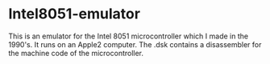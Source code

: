 # Intel8051-emulator
This is an emulator for the Intel 8051 microcontroller which I made in the 1990's. It runs on an Apple2 computer.
The .dsk contains a disassembler for the machine code of the microcontroller.
